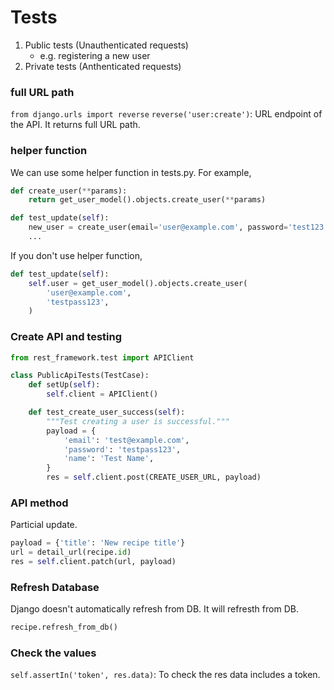 # Tests
1. Public tests (Unauthenticated requests)
    - e.g. registering a new user
2. Private tests (Anthenticated requests)


### full URL path
`from django.urls import reverse`
`reverse('user:create')`: URL endpoint of the API.
It returns full URL path.


### helper function
We can use some helper function in tests.py.
For example,
```python
def create_user(**params):
    return get_user_model().objects.create_user(**params)

def test_update(self):
    new_user = create_user(email='user@example.com', password='test123')
    ...
```

If you don't use helper function,
```python
def test_update(self):
    self.user = get_user_model().objects.create_user(
        'user@example.com',
        'testpass123',
    )
```

### Create API and testing
```python
from rest_framework.test import APIClient

class PublicApiTests(TestCase):
    def setUp(self):
        self.client = APIClient()

    def test_create_user_success(self):
        """Test creating a user is successful."""
        payload = {
            'email': 'test@example.com',
            'password': 'testpass123',
            'name': 'Test Name',
        }
        res = self.client.post(CREATE_USER_URL, payload)
```

### API method
Particial update.
```python
payload = {'title': 'New recipe title'}
url = detail_url(recipe.id)
res = self.client.patch(url, payload)
```

### Refresh Database
Django doesn't automatically refresh from DB.
It will refresth from DB.
```python
recipe.refresh_from_db()
```

### Check the values
`self.assertIn('token', res.data)`: To check the res data includes a token.